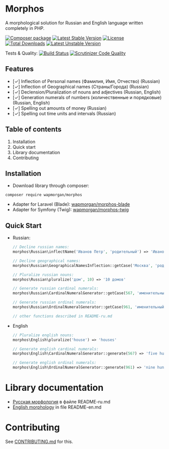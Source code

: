 # Morphos
A morphological solution for Russian and English language written completely in PHP.

[![Composer package](http://xn--e1adiijbgl.xn--p1acf/badge/wapmorgan/morphos)](https://packagist.org/packages/wapmorgan/morphos)
[![Latest Stable Version](https://poser.pugx.org/wapmorgan/morphos/v/stable)](https://packagist.org/packages/wapmorgan/morphos)
[![License](https://poser.pugx.org/wapmorgan/morphos/license)](https://packagist.org/packages/wapmorgan/morphos)
[![Total Downloads](https://poser.pugx.org/wapmorgan/morphos/downloads)](https://packagist.org/packages/wapmorgan/morphos)
[![Latest Unstable Version](https://poser.pugx.org/wapmorgan/morphos/v/unstable)](https://packagist.org/packages/wapmorgan/morphos)

Tests & Quality: [![Build Status](https://travis-ci.org/wapmorgan/Morphos.svg)](https://travis-ci.org/wapmorgan/Morphos)
[![Scrutinizer Code Quality](https://scrutinizer-ci.com/g/wapmorgan/Morphos/badges/quality-score.png?b=master)](https://scrutinizer-ci.com/g/wapmorgan/Morphos/?branch=master)

## Features
- [✓] Inflection of Personal names (Фамилия, Имя, Отчество) (Russian)
- [✓] Inflection of Geographical names (Страны/Города) (Russian)
- [✓] Declension/Pluralization of nouns and adjectives (Russian, English)
- [✓] Generation numerals of numbers (количественные и порядковые) (Russian, English)
- [✓] Spelling out amounts of money (Russian)
- [✓] Spelling out time units and intervals (Russian)

## Table of contents

1. Installation
2. Quick start
3. Library documentation
4. Contributing

## Installation

* Download library through composer:
```
composer require wapmorgan/morphos
```

- Adapter for Laravel (Blade): [wapmorgan/morphos-blade](https://github.com/wapmorgan/Morphos-Blade)
- Adapter for Symfony (Twig): [wapmorgan/morphos-twig](https://github.com/wapmorgan/Morphos-Twig)

## Quick Start
- Russian:
  ```php
  // Decline russian names:
  morphos\Russian\inflectName('Иванов Петр', 'родительный') => 'Иванова Петра'

  // Decline geographical names:
  morphos\Russian\GeographicalNamesInflection::getCase('Москва', 'родительный') => 'Москвы'

  // Pluralize russian nouns:
  morphos\Russian\pluralize('дом', 10) => '10 домов'

  // Generate russian cardinal numerals:
  morphos\Russian\CardinalNumeralGenerator::getCase(567, 'именительный') => 'пятьсот шестьдесят семь'

  // Generate russian ordinal numerals:
  morphos\Russian\OrdinalNumeralGenerator::getCase(961, 'именительный') => 'девятьсот шестьдесят первый'

  // other functions described in README-ru.md
  ```

- English
  ```php
  // Pluralize english nouns:
  morphos\English\pluralize('house') => 'houses'

  // Generate english cardinal numerals:
  morphos\English\CardinalNumeralGenerator::generate(567) => 'five hundred sixty-seven'

  // Generate english ordinal numerals:
  morphos\English\OrdinalNumeralGenerator::generate(961) => 'nine hundred sixty-first'
  ```

# Library documentation

- [Русская морфология](README-ru.md) в файле README-ru.md
- [English morphology](README-en.md) in file README-en.md

# Contributing

See [CONTRIBUTING.md](CONTRIBUTING.md) for this.
